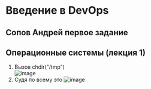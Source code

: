 # Введение в DevOps

##  Сопов Андрей первое задание 


## Операционные системы (лекция 1)


1. Вызов chdir("/tmp")    
   ![image](https://user-images.githubusercontent.com/5323690/169380086-bcd24595-280a-496d-9421-473443dbcd79.png)
2. Судя по всему это 
    ![image](https://user-images.githubusercontent.com/5323690/169382493-e39605d1-17b0-4d8a-93cc-73fe3db1c0a6.png)
